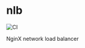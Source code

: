 # nlb

![CI](https://github.com/academiaonline/nlb/workflows/CI/badge.svg?branch=v2.2)

NginX network load balancer
